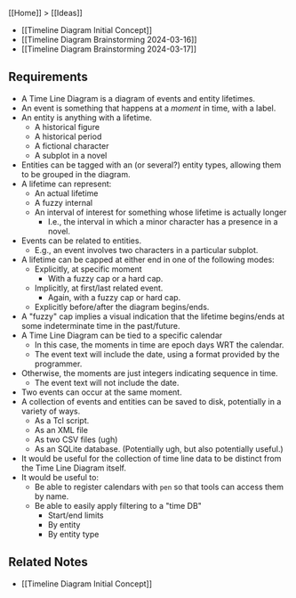[[Home]] > [[Ideas]]

- [[Timeline Diagram Initial Concept]]
- [[Timeline Diagram Brainstorming 2024-03-16]]
- [[Timeline Diagram Brainstorming 2024-03-17]]

## Requirements

- A Time Line Diagram is a diagram of events and entity lifetimes.
- An event is something that happens at a *moment* in time, with a label.
- An entity is anything with a lifetime.
    - A historical figure
    - A historical period
    - A fictional character
    - A subplot in a novel
- Entities can be tagged with an (or several?) entity types, allowing them to be grouped in the diagram.
- A lifetime can represent:
    - An actual lifetime
    - A fuzzy internal
    - An interval of interest for something whose lifetime is actually longer
        - I.e., the interval in which a minor character has a presence in a novel.
- Events can be related to entities.
    - E.g., an event involves two characters in a particular subplot.
- A lifetime can be capped at either end in one of the following modes:
    - Explicitly, at specific moment
        - With a fuzzy cap or a hard cap.
    - Implicitly, at first/last related event.
        - Again, with a fuzzy cap or hard cap.
    - Explicitly before/after the diagram begins/ends.
- A "fuzzy" cap implies a visual indication that the lifetime begins/ends at some indeterminate time in the past/future.
- A Time Line Diagram can be tied to a specific calendar
    - In this case, the moments in time are epoch days WRT the calendar.
    - The event text will include the date, using a format provided by the programmer.
- Otherwise, the moments are just integers indicating sequence in time.
    - The event text will not include the date.
- Two events can occur at the same moment.
- A collection of events and entities can be saved to disk, potentially in a variety of ways.
    - As a Tcl script.
    - As an XML file
    - As two CSV files (ugh)
    - As an SQLite database.  (Potentially ugh, but also potentially useful.)
- It would be useful for the collection of time line data to be distinct from the Time Line Diagram itself.
- It would be useful to:
    - Be able to register calendars with `pen` so that tools can access them by name.
    - Be able to easily apply filtering to a "time DB"
        - Start/end limits
        - By entity
        - By entity type
## Related Notes

- [[Timeline Diagram Initial Concept]]
 